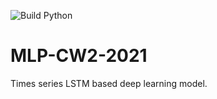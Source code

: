 ![Build Python](https://github.com/GrowlingM1ke/MLP-CW2-2021/workflows/Build%20Python/badge.svg?branch=main)

# MLP-CW2-2021
Times series LSTM based deep learning model.
